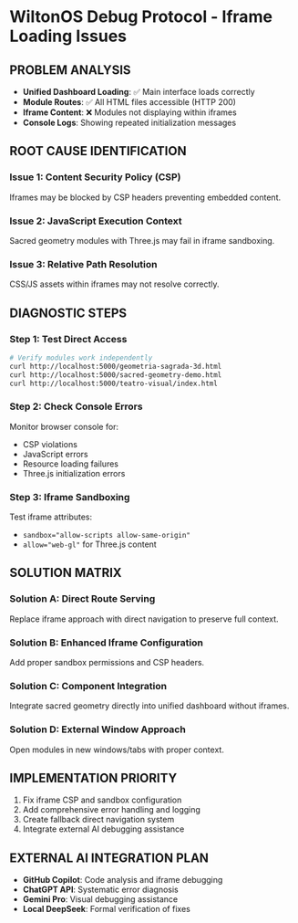 # WiltonOS Debug Protocol - Iframe Loading Issues

## PROBLEM ANALYSIS
- **Unified Dashboard Loading**: ✅ Main interface loads correctly
- **Module Routes**: ✅ All HTML files accessible (HTTP 200)
- **Iframe Content**: ❌ Modules not displaying within iframes
- **Console Logs**: Showing repeated initialization messages

## ROOT CAUSE IDENTIFICATION

### Issue 1: Content Security Policy (CSP)
Iframes may be blocked by CSP headers preventing embedded content.

### Issue 2: JavaScript Execution Context
Sacred geometry modules with Three.js may fail in iframe sandboxing.

### Issue 3: Relative Path Resolution
CSS/JS assets within iframes may not resolve correctly.

## DIAGNOSTIC STEPS

### Step 1: Test Direct Access
```bash
# Verify modules work independently
curl http://localhost:5000/geometria-sagrada-3d.html
curl http://localhost:5000/sacred-geometry-demo.html
curl http://localhost:5000/teatro-visual/index.html
```

### Step 2: Check Console Errors
Monitor browser console for:
- CSP violations
- JavaScript errors
- Resource loading failures
- Three.js initialization errors

### Step 3: Iframe Sandboxing
Test iframe attributes:
- `sandbox="allow-scripts allow-same-origin"`
- `allow="web-gl"` for Three.js content

## SOLUTION MATRIX

### Solution A: Direct Route Serving
Replace iframe approach with direct navigation to preserve full context.

### Solution B: Enhanced Iframe Configuration
Add proper sandbox permissions and CSP headers.

### Solution C: Component Integration
Integrate sacred geometry directly into unified dashboard without iframes.

### Solution D: External Window Approach
Open modules in new windows/tabs with proper context.

## IMPLEMENTATION PRIORITY
1. Fix iframe CSP and sandbox configuration
2. Add comprehensive error handling and logging
3. Create fallback direct navigation system
4. Integrate external AI debugging assistance

## EXTERNAL AI INTEGRATION PLAN
- **GitHub Copilot**: Code analysis and iframe debugging
- **ChatGPT API**: Systematic error diagnosis
- **Gemini Pro**: Visual debugging assistance
- **Local DeepSeek**: Formal verification of fixes